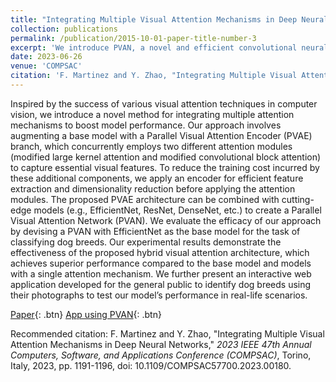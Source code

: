 ```yaml
---
title: "Integrating Multiple Visual Attention Mechanisms in Deep Neural Networks"
collection: publications
permalink: /publication/2015-10-01-paper-title-number-3
excerpt: 'We introduce PVAN, a novel and efficient convolutional neural network approach that employs hybrid visual attention. This method not only outperforms existing state-of-the-art techniques but also maintains efficiency.'
date: 2023-06-26
venue: 'COMPSAC'
citation: 'F. Martinez and Y. Zhao, "Integrating Multiple Visual Attention Mechanisms in Deep Neural Networks," <i>2023 IEEE 47th Annual Computers, Software, and Applications Conference (COMPSAC)</i>, Torino, Italy, 2023, pp. 1191-1196, doi: 10.1109/COMPSAC57700.2023.00180.'
---
```

Inspired by the success of various visual attention techniques in computer vision, we introduce a novel method for integrating multiple attention mechanisms to boost model performance. Our approach involves augmenting a base model with a Parallel Visual Attention Encoder (PVAE) branch, which concurrently employs two different attention modules (modified large kernel attention and modified convolutional block attention) to capture essential visual features. To reduce the training cost incurred by these additional components, we apply an encoder for efficient feature extraction and dimensionality reduction before applying the attention modules. The proposed PVAE architecture can be combined with cutting-edge models (e.g., EfficientNet, ResNet, DenseNet, etc.) to create a Parallel Visual Attention Network (PVAN). We evaluate the efficacy of our approach by devising a PVAN with EfficientNet as the base model for the task of classifying dog breeds. Our experimental results demonstrate the effectiveness of the proposed hybrid visual attention architecture, which achieves superior performance compared to the base model and models with a single attention mechanism. We further present an interactive web application developed for the general public to identify dog breeds using their photographs to test our model’s performance in real-life scenarios.

[Paper](https://ieeexplore.ieee.org/abstract/document/10196890){: .btn}
[App using PVAN](https://huggingface.co/spaces/ferdmartin/DogBreedsApp){: .btn}

Recommended citation: F. Martinez and Y. Zhao, "Integrating Multiple Visual Attention Mechanisms in Deep Neural Networks," <i>2023 IEEE 47th Annual Computers, Software, and Applications Conference (COMPSAC)</i>, Torino, Italy, 2023, pp. 1191-1196, doi: 10.1109/COMPSAC57700.2023.00180.